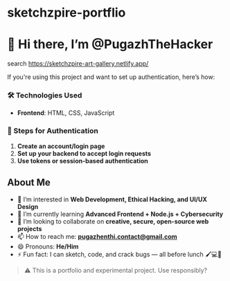 


# sketchzpire-portflio
# 👋 Hi there, I’m @PugazhTheHacker

search https://sketchzpire-art-gallery.netlify.app/

If you're using this project and want to set up authentication, here’s how:

### 🛠️ Technologies Used
- **Frontend**: HTML, CSS, JavaScript


### 🔑 Steps for Authentication

1. **Create an account/login page**
2. **Set up your backend to accept login requests**
3. **Use tokens or session-based authentication**


## About Me

- 👀 I’m interested in **Web Development, Ethical Hacking, and UI/UX Design**
- 🌱 I’m currently learning **Advanced Frontend + Node.js + Cybersecurity**
- 💞️ I’m looking to collaborate on **creative, secure, open-source web projects**
- 📫 How to reach me: **[pugazhenthi.contact@gmail.com](mailto:pugazhenthi.contact@gmail.com)**  
- 😄 Pronouns: **He/Him**
- ⚡ Fun fact: I can sketch, code, and crack bugs — all before lunch 🖌️💻🐞



> ⚠️ This is a portfolio and experimental project. Use responsibly?

<!---
Pugazh2006/Pugazh2006 is a ✨ special ✨ repository because its `README.md` (this file) appears on your GitHub profile.
You can click the Preview link to take a look at your changes.
--->











